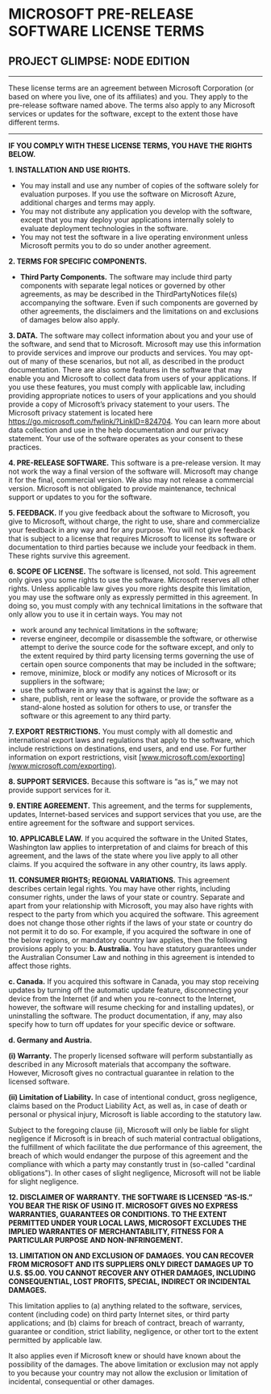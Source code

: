 # MICROSOFT PRE-RELEASE SOFTWARE LICENSE TERMS

## PROJECT GLIMPSE: NODE EDITION

---

These license terms are an agreement between Microsoft Corporation (or based on where you live, one of its affiliates) and you. They apply to the pre-release software named above.  The terms also apply to any Microsoft services or updates for the software, except to the extent those have different terms.

---

**IF YOU COMPLY WITH THESE LICENSE TERMS, YOU HAVE THE RIGHTS BELOW.**

**1. INSTALLATION AND USE RIGHTS.**

  - You may install and use any number of copies of the software solely for evaluation purposes. If you use the software on Microsoft Azure, additional charges and terms may apply.
  - You may not distribute any application you develop with the software, except that you may deploy your applications internally solely to evaluate deployment technologies in the software.
  - You may not test the software in a live operating environment unless Microsoft permits you to do so under another agreement.

**2. TERMS FOR SPECIFIC COMPONENTS.**

  - **Third Party Components.** The software may include third party components with separate legal notices or governed by other agreements, as may be described in the ThirdPartyNotices file(s) accompanying the software. Even if such components are governed by other agreements, the disclaimers and the limitations on and exclusions of damages below also apply. 

**3. DATA.**  The software may collect information about you and your use of the software, and send that to Microsoft. Microsoft may use this information to provide services and improve our products and services.  You may opt-out of many of these scenarios, but not all, as described in the product documentation.  There are also some features in the software that may enable you and Microsoft to collect data from users of your applications. If you use these features, you must comply with applicable law, including providing appropriate notices to users of your applications and you should provide a copy of Microsoft’s privacy statement to your users. The Microsoft privacy statement is located here https://go.microsoft.com/fwlink/?LinkID=824704. You can learn more about data collection and use in the help documentation and our privacy statement. Your use of the software operates as your consent to these practices.

**4. PRE-RELEASE SOFTWARE.** This software is a pre-release version. It may not work the way a final version of the software will. Microsoft may change it for the final, commercial version. We also may not release a commercial version. Microsoft is not obligated to provide maintenance, technical support or updates to you for the software.

**5. FEEDBACK.** If you give feedback about the software to Microsoft, you give to Microsoft, without charge, the right to use, share and commercialize your feedback in any way and for any purpose. You will not give feedback that is subject to a license that requires Microsoft to license its software or documentation to third parties because we include your feedback in them. These rights survive this agreement.

**6. SCOPE OF LICENSE.** The software is licensed, not sold. This agreement only gives you some rights to use the software. Microsoft reserves all other rights. Unless applicable law gives you more rights despite this limitation, you may use the software only as expressly permitted in this agreement. In doing so, you must comply with any technical limitations in the software that only allow you to use it in certain ways. You may not

  - work around any technical limitations in the software;
  - reverse engineer, decompile or disassemble the software, or otherwise attempt to derive the source code for the software except, and only to the extent required by third party licensing terms governing the use of certain open source components that may be included in the software;
  - remove, minimize, block or modify any notices of Microsoft or its suppliers in the software; 
  - use the software in any way that is against the law; or
  - share, publish, rent or lease the software, or provide the software as a stand-alone hosted as solution for others to use, or transfer the software or this agreement to any third party.

**7. EXPORT RESTRICTIONS.** You must comply with all domestic and international export laws and regulations that apply to the software, which include restrictions on destinations, end users, and end use. For further information on export restrictions, visit [www.microsoft.com/exporting](www.microsoft.com/exporting). 

**8. SUPPORT SERVICES.** Because this software is “as is,” we may not provide support services for it.

**9. ENTIRE AGREEMENT.** This agreement, and the terms for supplements, updates, Internet-based services and support services that you use, are the entire agreement for the software and support services.

**10. APPLICABLE LAW.**  If you acquired the software in the United States, Washington law applies to interpretation of and claims for breach of this agreement, and the laws of the state where you live apply to all other claims. If you acquired the software in any other country, its laws apply.

**11. CONSUMER RIGHTS; REGIONAL VARIATIONS.** This agreement describes certain legal rights. You may have other rights, including consumer rights, under the laws of your state or country. Separate and apart from your relationship with Microsoft, you may also have rights with respect to the party from which you acquired the software. This agreement does not change those other rights if the laws of your state or country do not permit it to do so. For example, if you acquired the software in one of the below regions, or mandatory country law applies, then the following provisions apply to you:
**b. Australia.** You have statutory guarantees under the Australian Consumer Law and nothing in this agreement is intended to affect those rights.

**c. Canada.** If you acquired this software in Canada, you may stop receiving updates by turning off the automatic update feature, disconnecting your device from the Internet (if and when you re-connect to the Internet, however, the software will resume checking for and installing updates), or uninstalling the software. The product documentation, if any, may also specify how to turn off updates for your specific device or software.

**d. Germany and Austria.**

**(i) Warranty.** The properly licensed software will perform substantially as described in any Microsoft materials that accompany the software. However, Microsoft gives no contractual guarantee in relation to the licensed software.

**(ii) Limitation of Liability.** In case of intentional conduct, gross negligence, claims based on the Product Liability Act, as well as, in case of death or personal or physical injury, Microsoft is liable according to the statutory law.

Subject to the foregoing clause (ii), Microsoft will only be liable for slight negligence if Microsoft is in breach of such material contractual obligations, the fulfillment of which facilitate the due performance of this agreement, the breach of which would endanger the purpose of this agreement and the compliance with which a party may constantly trust in (so-called "cardinal obligations"). In other cases of slight negligence, Microsoft will not be liable for slight negligence.

**12. DISCLAIMER OF WARRANTY. THE SOFTWARE IS LICENSED “AS-IS.” YOU BEAR THE RISK OF USING IT. MICROSOFT GIVES NO EXPRESS WARRANTIES, GUARANTEES OR CONDITIONS. TO THE EXTENT PERMITTED UNDER YOUR LOCAL LAWS, MICROSOFT EXCLUDES THE IMPLIED WARRANTIES OF MERCHANTABILITY, FITNESS FOR A PARTICULAR PURPOSE AND NON-INFRINGEMENT.**

**13. LIMITATION ON AND EXCLUSION OF DAMAGES. YOU CAN RECOVER FROM MICROSOFT AND ITS SUPPLIERS ONLY DIRECT DAMAGES UP TO U.S. $5.00. YOU CANNOT RECOVER ANY OTHER DAMAGES, INCLUDING CONSEQUENTIAL, LOST PROFITS, SPECIAL, INDIRECT OR INCIDENTAL DAMAGES.**

This limitation applies to (a) anything related to the software, services, content (including code) on third party Internet sites, or third party applications; and (b) claims for breach of contract, breach of warranty, guarantee or condition, strict liability, negligence, or other tort to the extent permitted by applicable law.

It also applies even if Microsoft knew or should have known about the possibility of the damages. The above limitation or exclusion may not apply to you because your country may not allow the exclusion or limitation of incidental, consequential or other damages.
